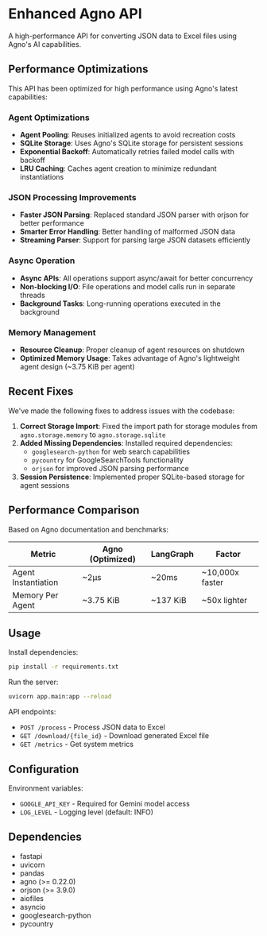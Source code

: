 # Enhanced Agno API

A high-performance API for converting JSON data to Excel files using Agno's AI capabilities.

## Performance Optimizations

This API has been optimized for high performance using Agno's latest capabilities:

### Agent Optimizations

- **Agent Pooling**: Reuses initialized agents to avoid recreation costs
- **SQLite Storage**: Uses Agno's SQLite storage for persistent sessions
- **Exponential Backoff**: Automatically retries failed model calls with backoff
- **LRU Caching**: Caches agent creation to minimize redundant instantiations

### JSON Processing Improvements

- **Faster JSON Parsing**: Replaced standard JSON parser with orjson for better performance
- **Smarter Error Handling**: Better handling of malformed JSON data
- **Streaming Parser**: Support for parsing large JSON datasets efficiently

### Async Operation

- **Async APIs**: All operations support async/await for better concurrency
- **Non-blocking I/O**: File operations and model calls run in separate threads
- **Background Tasks**: Long-running operations executed in the background

### Memory Management

- **Resource Cleanup**: Proper cleanup of agent resources on shutdown
- **Optimized Memory Usage**: Takes advantage of Agno's lightweight agent design (~3.75 KiB per agent)

## Recent Fixes

We've made the following fixes to address issues with the codebase:

1. **Correct Storage Import**: Fixed the import path for storage modules from `agno.storage.memory` to `agno.storage.sqlite`
2. **Added Missing Dependencies**: Installed required dependencies:
   - `googlesearch-python` for web search capabilities
   - `pycountry` for GoogleSearchTools functionality
   - `orjson` for improved JSON parsing performance
3. **Session Persistence**: Implemented proper SQLite-based storage for agent sessions

## Performance Comparison

Based on Agno documentation and benchmarks:

| Metric | Agno (Optimized) | LangGraph | Factor |
|--------|-----------------|-----------|--------|
| Agent Instantiation | ~2μs | ~20ms | ~10,000x faster |
| Memory Per Agent | ~3.75 KiB | ~137 KiB | ~50x lighter |

## Usage

Install dependencies:

```bash
pip install -r requirements.txt
```

Run the server:

```bash
uvicorn app.main:app --reload
```

API endpoints:

- `POST /process` - Process JSON data to Excel
- `GET /download/{file_id}` - Download generated Excel file
- `GET /metrics` - Get system metrics

## Configuration

Environment variables:

- `GOOGLE_API_KEY` - Required for Gemini model access
- `LOG_LEVEL` - Logging level (default: INFO)

## Dependencies

- fastapi
- uvicorn
- pandas
- agno (>= 0.22.0)
- orjson (>= 3.9.0)
- aiofiles
- asyncio
- googlesearch-python
- pycountry 